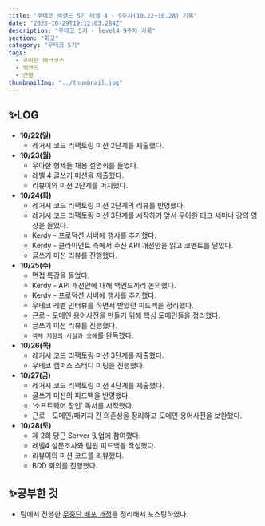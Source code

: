 ```yaml
---
title: "우테코 백엔드 5기 레벨 4 - 9주차(10.22~10.28) 기록"
date: "2023-10-29T19:12:03.284Z"
description: "우테코 5기 - level4 9주차 기록"
section: "회고" 
category: "우테코 5기"
tags:
  - 우아한 테크코스
  - 백엔드
  - 근황
thumbnailImg: "../thumbnail.jpg"
---
```


## ✨LOG
- **10/22(일)**
    - 레거시 코드 리팩토링 미션 2단계를 제출했다.
- **10/23(월)**
    - 우아한 형제들 채용 설명회를 들었다.
    - 레벨 4 글쓰기 미션을 제출했다.
    - 리뷰이의 미션 2단계를 머지했다.
- **10/24(화)**
    - 레거시 코드 리팩토링 미션 2단계의 리뷰를 반영했다.
    - 레거시 코드 리팩토링 미션 3단계를 시작하기 앞서 우아한 테크 세미나 강의 영상을 들었다.
    - Kerdy - 프로덕션 서버에 행사를 추가했다.
    - Kerdy - 클라이언트 측에서 주신 API 개선안을 읽고 코멘트를 달았다.
    - 글쓰기 미션 리뷰를 진행했다.
- **10/25(수)**
    - 면접 특강을 들었다.
    - Kerdy - API 개선안에 대해 백엔드끼리 논의했다.
    - Kerdy - 프로덕션 서버에 행사를 추가했다.
    - 우테코 레벨 인터뷰를 하면서 받았던 피드백을 정리했다.
    - 근로 - 도메인 용어사전을 만들기 위해 핵심 도메인들을 정리했다.
    - 글쓰기 미션 리뷰를 진행했다.
    - `객체 지향의 사실과 오해`를 완독했다.
- **10/26(목)**
    - 레거시 코드 리팩토링 미션 3단계를 제출했다.
    - 우테코 캠퍼스 스터디 미팅을 진행했다.
- **10/27(금)**
    - 레거시 코드 리팩토링 미션 4단계를 제출했다.
    - 글쓰기 미션의 피드백을 반영했다.
    - ‘소프트웨어 장인’ 독서를 시작했다.
    - 근로 - 도메인/패키지 간 의존성을 정리하고 도메인 용어사전을 보완했다.
- **10/28(토)**
    - 제 2회 당근 Server 밋업에 참여했다.
    - 레벨4 설문조사와 팀원 피드백을 작성했다.
    - 리뷰이의 미션 코드를 리뷰했다.
    - BDD 회의를 진행했다.


## ✨공부한 것

- 팀에서 진행한 [무중단 배포 과정](https://amaran-th.github.io/%EC%9D%B8%ED%94%84%EB%9D%BC/[CICD]%20%EB%AC%B4%EC%A4%91%EB%8B%A8%20%EB%B0%B0%ED%8F%AC%20-%20%EC%8B%A4%EC%8A%B5(feat.%20Docker)/)을 정리해서 포스팅하였다.
